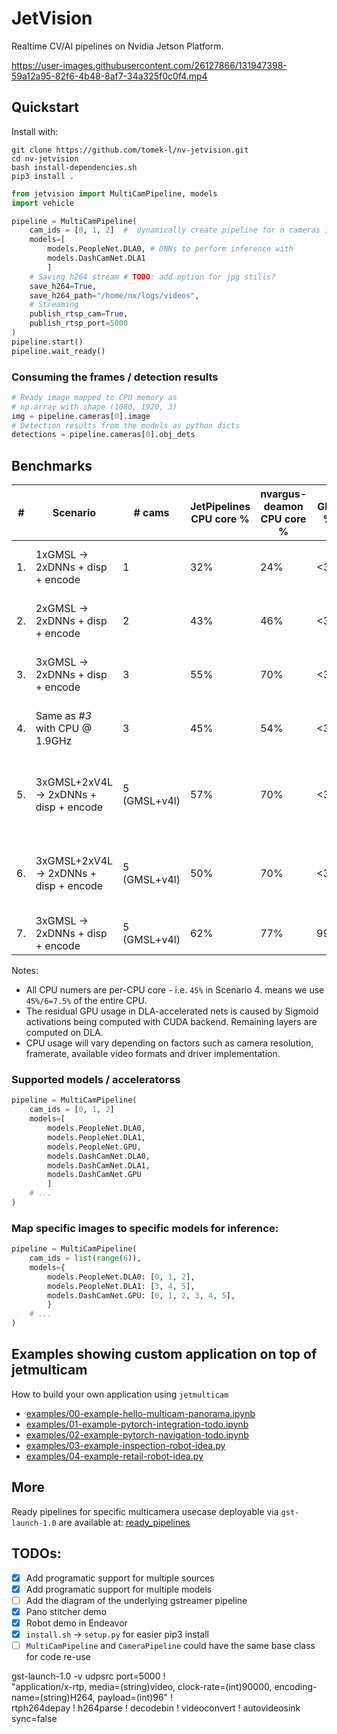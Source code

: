 # JetVision

Realtime CV/AI pipelines on Nvidia Jetson Platform.



https://user-images.githubusercontent.com/26127866/131947398-59a12a95-82f6-4b48-8af7-34a325f0c0f4.mp4

## Quickstart

Install with:
```shell
git clone https://github.com/tomek-l/nv-jetvision.git
cd nv-jetvision
bash install-dependencies.sh
pip3 install .
```


```python
from jetvision import MultiCamPipeline, models
import vehicle

pipeline = MultiCamPipeline(
    cam_ids = [0, 1, 2]  #  dynamically create pipeline for n cameras 1..6
    models=[
        models.PeopleNet.DLA0, # DNNs to perform inference with
        models.DashCamNet.DLA1
        ]
    # Saving h264 stream # TODO: add option for jpg stills?
    save_h264=True,
    save_h264_path="/home/nx/logs/videos",
    # Streaming
    publish_rtsp_cam=True,
    publish_rtsp_port=5000
)
pipeline.start()
pipeline.wait_ready()
```

### Consuming the frames / detection results
```python
# Ready image mapped to CPU memory as
# np.array with shape (1080, 1920, 3)
img = pipeline.cameras[0].image  
# Detection results from the models as python dicts
detections = pipeline.cameras[0].obj_dets
```

## Benchmarks

| #   | Scenario                               | # cams       | JetPipelines CPU core % | nvargus-deamon CPU core % | GPU % | EMC util % | Power draw | Inference paramteres                                           |
| --- | -------------------------------------- | ------------ | ----------------------- | ------------------------- | ----- | ---------- | ---------- | -------------------------------------------------------------- |
| 1.  | 1xGMSL -> 2xDNNs + disp + encode       | 1            | 32%                     | 24%                       | <3%   | 57%        | 8.5W       | DLA0: PeopleNet DLA1: DashCamNet                               |
| 2.  | 2xGMSL -> 2xDNNs + disp + encode       | 2            | 43%                     | 46%                       | <3%   | 62%        | 9.4W       | DLA0: PeopleNet DLA1: DashCamNet                               |
| 3.  | 3xGMSL -> 2xDNNs + disp + encode       | 3            | 55%                     | 70%                       | <3%   | 68%        | 10.1W      | DLA0: PeopleNet DLA1: DashCamNet                               |
| 4.  | Same as _#3_ with CPU @ 1.9GHz         | 3            | 45%                     | 54%                       | <3%   | 68%        | 10.4w      | DLA0: PeopleNet DLA1: DashCamNet                               |
| 5.  | 3xGMSL+2xV4L -> 2xDNNs + disp + encode | 5 (GMSL+v4l) | 57%                     | 70%                       | <3%   | 45%        | 9.1W       | DLA0: PeopleNet _(interval=1)_ DLA1: DashCamNet _(interval=1)_ |
| 6.  | 3xGMSL+2xV4L -> 2xDNNs + disp + encode | 5 (GMSL+v4l) | 50%                     | 70%                       | <3%   | 25%        | 7.5W       | DLA0: PeopleNet _(interval=6)_ DLA1: DashCamNet _(interval=6)_ |
| 7.  | 3xGMSL -> 2xDNNs + disp + encode       | 5 (GMSL+v4l) | 62%                     | 77%                       | 99%   | 25%        | 15W        | GPU: PeopleNet                                                 |

Notes:
- All CPU numers are per-CPU core - i.e. `45%` in Scenario 4. means we use `45%/6=7.5%` of the entire CPU.
- The residual GPU usage in DLA-accelerated nets is caused by Sigmoid activations being computed with CUDA backend. Remaining layers are computed on DLA.
- CPU usage will vary depending on factors such as camera resolution, framerate, available video formats and driver implementation.

### Supported models / acceleratorss
```python
pipeline = MultiCamPipeline(
    cam_ids = [0, 1, 2]
    models=[
        models.PeopleNet.DLA0,
        models.PeopleNet.DLA1,
        models.PeopleNet.GPU,
        models.DashCamNet.DLA0,
        models.DashCamNet.DLA1,
        models.DashCamNet.GPU
        ]
    # ...
)
```

### Map specific images to specific models for inference:
```python
pipeline = MultiCamPipeline(
    cam_ids = list(range(6)),
    models={
        models.PeopleNet.DLA0: [0, 1, 2],
        models.PeopleNet.DLA1: [3, 4, 5],
        models.DashCamNet.GPU: [0, 1, 2, 3, 4, 5],
        }
    # ...
)
```

## Examples showing custom application on top of jetmulticam

How to build your own application using `jetmulticam`

- [examples/00-example-hello-multicam-panorama.ipynb](examples/00-example-hello-multicam-panorama.ipynb)
- [examples/01-example-pytorch-integration-todo.ipynb](examples/01-example-pytorch-integration-todo.ipynb)
- [examples/02-example-pytorch-navigation-todo.ipynb](examples/02-example-pytorch-navigation-todo.ipynb)
- [examples/03-example-inspection-robot-idea.py](examples/03-example-inspection-robot-idea.py)
- [examples/04-example-retail-robot-idea.py](examples/04-example-retail-robot-idea.py)

## More

Ready pipelines for specific multicamera usecase deployable via `gst-launch-1.0` are available at: [ready_pipelines](ready_pipelines)

## TODOs:

- [x] Add programatic support for multiple sources
- [x] Add programatic support for multiple models
- [ ] Add the diagram of the underlying gstreamer pipeline
- [x] Pano stitcher demo
- [x] Robot demo in Endeavor
- [x] `install.sh` -> `setup.py` for easier pip3 install
- [ ] `MultiCamPipeline` and `CameraPipeline` could have the same base class for code re-use

 gst-launch-1.0 -v udpsrc port=5000 ! \
 "application/x-rtp, media=(string)video, clock-rate=(int)90000, encoding-name=(string)H264, payload=(int)96" ! \
 rtph264depay ! h264parse ! decodebin ! videoconvert ! autovideosink sync=false
